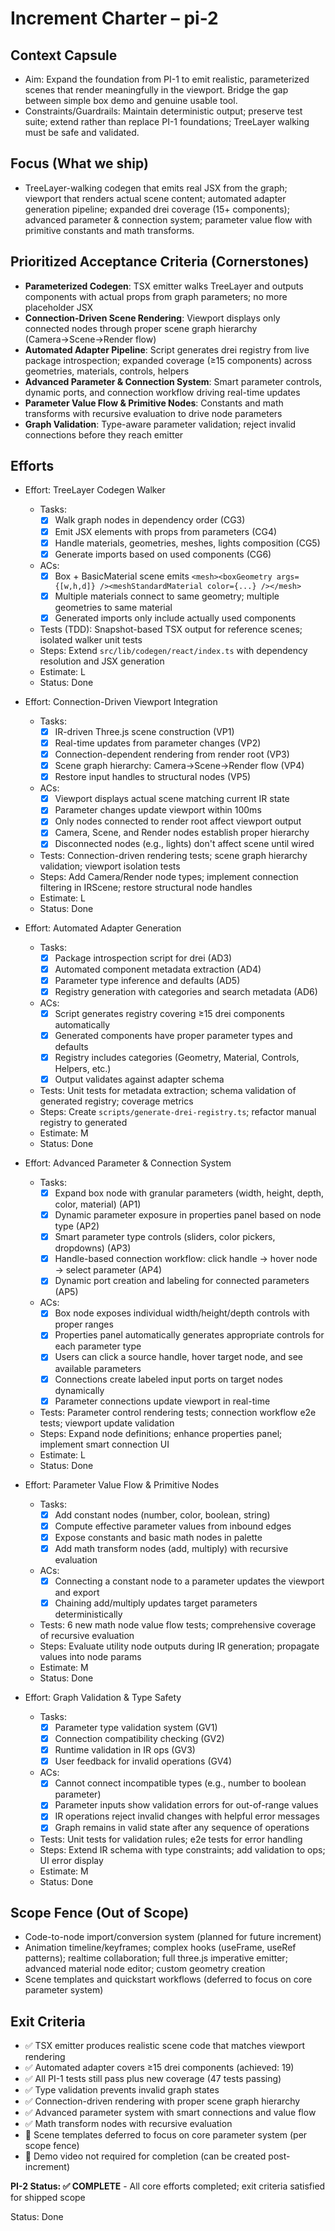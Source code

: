# Increment Charter – pi-2

## Context Capsule

- Aim: Expand the foundation from PI-1 to emit realistic, parameterized scenes that render meaningfully in the viewport. Bridge the gap between simple box demo and genuine usable tool.
- Constraints/Guardrails: Maintain deterministic output; preserve test suite; extend rather than replace PI-1 foundations; TreeLayer walking must be safe and validated.

## Focus (What we ship)

- TreeLayer-walking codegen that emits real JSX from the graph; viewport that renders actual scene content; automated adapter generation pipeline; expanded drei coverage (15+ components); advanced parameter & connection system; parameter value flow with primitive constants and math transforms.

## Prioritized Acceptance Criteria (Cornerstones)

- **Parameterized Codegen**: TSX emitter walks TreeLayer and outputs components with actual props from graph parameters; no more placeholder JSX
- **Connection-Driven Scene Rendering**: Viewport displays only connected nodes through proper scene graph hierarchy (Camera→Scene→Render flow)
- **Automated Adapter Pipeline**: Script generates drei registry from live package introspection; expanded coverage (≥15 components) across geometries, materials, controls, helpers
- **Advanced Parameter & Connection System**: Smart parameter controls, dynamic ports, and connection workflow driving real-time updates
- **Parameter Value Flow & Primitive Nodes**: Constants and math transforms with recursive evaluation to drive node parameters
- **Graph Validation**: Type-aware parameter validation; reject invalid connections before they reach emitter

## Efforts

- Effort: TreeLayer Codegen Walker

  - Tasks:
    - [x] Walk graph nodes in dependency order (CG3)
    - [x] Emit JSX elements with props from parameters (CG4)
    - [x] Handle materials, geometries, meshes, lights composition (CG5)
    - [x] Generate imports based on used components (CG6)
  - ACs:
    - [x] Box + BasicMaterial scene emits `<mesh><boxGeometry args={[w,h,d]} /><meshStandardMaterial color={...} /></mesh>`
    - [x] Multiple materials connect to same geometry; multiple geometries to same material
    - [x] Generated imports only include actually used components
  - Tests (TDD): Snapshot-based TSX output for reference scenes; isolated walker unit tests
  - Steps: Extend `src/lib/codegen/react/index.ts` with dependency resolution and JSX generation
  - Estimate: L
  - Status: Done

- Effort: Connection-Driven Viewport Integration

  - Tasks:
    - [x] IR-driven Three.js scene construction (VP1)
    - [x] Real-time updates from parameter changes (VP2)
    - [x] Connection-dependent rendering from render root (VP3)
    - [x] Scene graph hierarchy: Camera→Scene→Render flow (VP4)
    - [x] Restore input handles to structural nodes (VP5)
  - ACs:
    - [x] Viewport displays actual scene matching current IR state
    - [x] Parameter changes update viewport within 100ms
    - [x] Only nodes connected to render root affect viewport output
    - [x] Camera, Scene, and Render nodes establish proper hierarchy
    - [x] Disconnected nodes (e.g., lights) don't affect scene until wired
  - Tests: Connection-driven rendering tests; scene graph hierarchy validation; viewport isolation tests
  - Steps: Add Camera/Render node types; implement connection filtering in IRScene; restore structural node handles
  - Estimate: L
  - Status: Done

- Effort: Automated Adapter Generation

  - Tasks:
    - [x] Package introspection script for drei (AD3)
    - [x] Automated component metadata extraction (AD4)
    - [x] Parameter type inference and defaults (AD5)
    - [x] Registry generation with categories and search metadata (AD6)
  - ACs:
    - [x] Script generates registry covering ≥15 drei components automatically
    - [x] Generated components have proper parameter types and defaults
    - [x] Registry includes categories (Geometry, Material, Controls, Helpers, etc.)
    - [x] Output validates against adapter schema
  - Tests: Unit tests for metadata extraction; schema validation of generated registry; coverage metrics
  - Steps: Create `scripts/generate-drei-registry.ts`; refactor manual registry to generated
  - Estimate: M
  - Status: Done

- Effort: Advanced Parameter & Connection System

  - Tasks:
    - [x] Expand box node with granular parameters (width, height, depth, color, material) (AP1)
    - [x] Dynamic parameter exposure in properties panel based on node type (AP2)
    - [x] Smart parameter type controls (sliders, color pickers, dropdowns) (AP3)
    - [x] Handle-based connection workflow: click handle → hover node → select parameter (AP4)
    - [x] Dynamic port creation and labeling for connected parameters (AP5)
  - ACs:
    - [x] Box node exposes individual width/height/depth controls with proper ranges
    - [x] Properties panel automatically generates appropriate controls for each parameter type
    - [x] Users can click a source handle, hover target node, and see available parameters
    - [x] Connections create labeled input ports on target nodes dynamically
    - [x] Parameter connections update viewport in real-time
  - Tests: Parameter control rendering tests; connection workflow e2e tests; viewport update validation
  - Steps: Expand node definitions; enhance properties panel; implement smart connection UI
  - Estimate: L
  - Status: Done

- Effort: Parameter Value Flow & Primitive Nodes

  - Tasks:
    - [x] Add constant nodes (number, color, boolean, string)
    - [x] Compute effective parameter values from inbound edges
    - [x] Expose constants and basic math nodes in palette
    - [x] Add math transform nodes (add, multiply) with recursive evaluation
  - ACs:
    - [x] Connecting a constant node to a parameter updates the viewport and export
    - [x] Chaining add/multiply updates target parameters deterministically
  - Tests: 6 new math node value flow tests; comprehensive coverage of recursive evaluation
  - Steps: Evaluate utility node outputs during IR generation; propagate values into node params
  - Estimate: M
  - Status: Done

- Effort: Graph Validation & Type Safety

  - Tasks:
    - [x] Parameter type validation system (GV1)
    - [x] Connection compatibility checking (GV2)
    - [x] Runtime validation in IR ops (GV3)
    - [x] User feedback for invalid operations (GV4)
  - ACs:
    - [x] Cannot connect incompatible types (e.g., number to boolean parameter)
    - [x] Parameter inputs show validation errors for out-of-range values
    - [x] IR operations reject invalid changes with helpful error messages
    - [x] Graph remains in valid state after any sequence of operations
  - Tests: Unit tests for validation rules; e2e tests for error handling
  - Steps: Extend IR schema with type constraints; add validation to ops; UI error display
  - Estimate: M
  - Status: Done

## Scope Fence (Out of Scope)

- Code-to-node import/conversion system (planned for future increment)
- Animation timeline/keyframes; complex hooks (useFrame, useRef patterns); realtime collaboration; full three.js imperative emitter; advanced material node editor; custom geometry creation
- Scene templates and quickstart workflows (deferred to focus on core parameter system)

## Exit Criteria

- ✅ TSX emitter produces realistic scene code that matches viewport rendering
- ✅ Automated adapter covers ≥15 drei components (achieved: 19)
- ✅ All PI-1 tests still pass plus new coverage (47 tests passing)
- ✅ Type validation prevents invalid graph states
- ✅ Connection-driven rendering with proper scene graph hierarchy
- ✅ Advanced parameter system with smart connections and value flow
- ✅ Math transform nodes with recursive evaluation
- 🔄 Scene templates deferred to focus on core parameter system (per scope fence)
- 🔄 Demo video not required for completion (can be created post-increment)

**PI-2 Status: ✅ COMPLETE** - All core efforts completed; exit criteria satisfied for shipped scope

Status: Done
